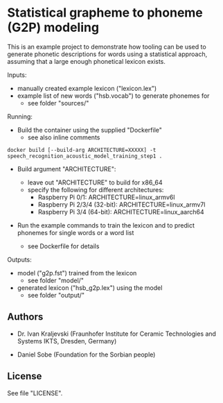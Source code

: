 # Statistical grapheme to phoneme (G2P) modeling

This is an example project to demonstrate how tooling can be used to generate phonetic
descriptions for words using a statistical approach, assuming that a large enough 
phonetical lexicon exists.

Inputs:
* manually created example lexicon ("lexicon.lex")
* example list of new words ("hsb.vocab") to generate phonemes for
    * see folder "sources/"

Running:

* Build the container using the supplied "Dockerfile"
    * see also inline comments
    
```console
docker build [--build-arg ARCHITECTURE=XXXXX] -t speech_recognition_acoustic_model_training_step1 .
```

* Build argument "ARCHITECTURE":
    * leave out "ARCHITECTURE" to build for x86_64
    * specify the following for different architectures:
        * Raspberry Pi 0/1: ARCHITECTURE=linux_armv6l
        * Raspberry Pi 2/3/4 (32-bit): ARCHITECTURE=linux_armv7l
        * Raspberry Pi 3/4 (64-bit): ARCHITECTURE=linux_aarch64

* Run the example commands to train the lexicon and to predict phonemes for single words or a word list
    * see Dockerfile for details

Outputs:
* model ("g2p.fst") trained from the lexicon
    * see folder "model/"
* generated lexicon ("hsb_g2p.lex") using the model
    * see folder "output/"

## Authors

- Dr. Ivan Kraljevski (Fraunhofer Institute for Ceramic Technologies and Systems IKTS, Dresden, Germany)

- Daniel Sobe (Foundation for the Sorbian people)

## License

See file "LICENSE".

